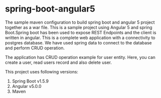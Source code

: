 # spring-boot-angular5
The sample maven configuration to build spring boot and angular 5 project together as a war file.
This is a sample project using Angular 5 and spring Boot.Spring boot has been used to expose REST Endpoints and the client is written in angular. 
This is a complete web application with a connectivity to postgres database. We have used spring data to connect to the database and perform CRUD
operation.

The application has CRUD operation example for user entity. Here, you can create
a user, read users record and also delete user. 

This project uses following versions:

1. Spring Boot v1.5.9
2. Angular v5.0.0
3. Maven
